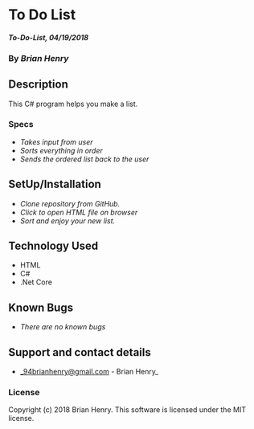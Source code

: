 # To Do List


#### _To-Do-List, 04/19/2018_

### By _**Brian Henry**_

## Description
This C# program helps you make a list.

### Specs
* _Takes input from user_
* _Sorts everything in order_
* _Sends the ordered list back to the user_

## SetUp/Installation
* _Clone repository from GitHub._
* _Click to open HTML file on browser_
* _Sort and enjoy your new list._

## Technology Used
* HTML
* C#
* .Net Core

## Known Bugs
* _There are no known bugs_

## Support and contact details
* _94brianhenry@gmail.com - Brian Henry_


### License
Copyright (c) 2018 Brian Henry.
This software is licensed under the MIT license.
